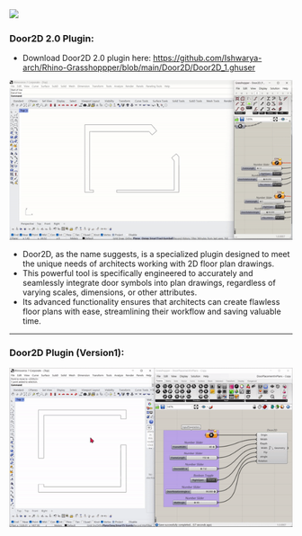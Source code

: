 <img src="https://user-images.githubusercontent.com/53228914/219414155-17b29198-f812-4478-9e31-e01bf47ce0e5.png" width=160>


### Door2D 2.0 Plugin:

* Download Door2D 2.0 plugin here: https://github.com/Ishwarya-arch/Rhino-Grasshoppper/blob/main/Door2D/Door2D_1.ghuser

![](Door2D_2.gif)

* Door2D, as the name suggests, is a specialized plugin designed to meet the unique needs of architects working with 2D floor plan drawings. 
* This powerful tool is specifically engineered to accurately and seamlessly integrate door symbols into plan drawings, regardless of varying scales,       dimensions, or other attributes. 
* Its advanced functionality ensures that architects can create flawless floor plans with ease, streamlining their workflow and saving valuable time.

---
### Door2D Plugin (Version1):

![](Door2D.gif)
